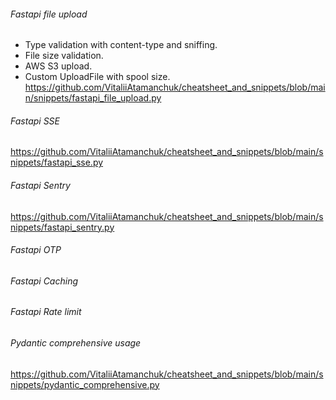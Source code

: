 ###### Fastapi file upload
- Type validation with content-type and sniffing.
- File size validation.
- AWS S3 upload.
- Custom UploadFile with spool size.
https://github.com/VitaliiAtamanchuk/cheatsheet_and_snippets/blob/main/snippets/fastapi_file_upload.py


###### Fastapi SSE
https://github.com/VitaliiAtamanchuk/cheatsheet_and_snippets/blob/main/snippets/fastapi_sse.py


###### Fastapi Sentry
https://github.com/VitaliiAtamanchuk/cheatsheet_and_snippets/blob/main/snippets/fastapi_sentry.py


###### Fastapi OTP
###### Fastapi Caching
###### Fastapi Rate limit


###### Pydantic comprehensive usage
https://github.com/VitaliiAtamanchuk/cheatsheet_and_snippets/blob/main/snippets/pydantic_comprehensive.py

